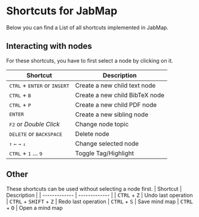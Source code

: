 # Shortcuts for JabMap

Below you can find a List of all shortcuts implemented in JabMap.

## Interacting with nodes

For these shortcuts, you have to first select a node by clicking on it.

| Shortcut      | Description |
| ------------- | ------------- |
| <kbd>CTRL</kbd> + <kbd>ENTER</kbd> or <kbd>INSERT</kbd>| Create a new child text node
| <kbd>CTRL</kbd> + <kbd>B</kbd>| Create a new child BibTeX node
| <kbd>CTRL</kbd> + <kbd>P</kbd>| Create a new child PDF node
|<kbd>ENTER</kbd> | Create a new sibling node
| <kbd>F2</kbd> or _Double Click_ | Change node topic
| <kbd>DELETE</kbd> or <kbd>BACKSPACE</kbd>  | Delete node
| <kbd>↑</kbd> <kbd>←</kbd> <kbd>→</kbd> <kbd>↓</kbd>  | Change selected node
| <kbd>CTRL</kbd> + <kbd>1</kbd> … <kbd>9</kbd> | Toggle Tag/Highlight

## Other

These shortcuts can be used without selecting a node first.
| Shortcut      | Description |
| ------------- | ------------- |
| <kbd>CTRL</kbd> + <kbd>Z</kbd> | Undo last operation
| <kbd>CTRL</kbd> + <kbd>SHIFT</kbd> + <kbd>Z</kbd> | Redo last operation
| <kbd>CTRL</kbd> + <kbd>S</kbd> | Save mind map
| <kbd>CTRL</kbd> + <kbd>O</kbd> | Open a mind map
